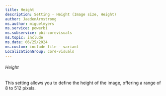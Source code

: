 ```yaml
---
title: Height
description: Setting - Height (Image size, Height)
author: JaedenArmstrong
ms.author: miguelmyers
ms.service: powerbi
ms.subservice: pbi-corevisuals
ms.topic: include
ms.date: 06/25/2024
ms.custom: include file - variant
LocalizationGroup: core-visuals
---
```

###### Height

This setting allows you to define the height of the image, offering a range of 8 to 512 pixels.

